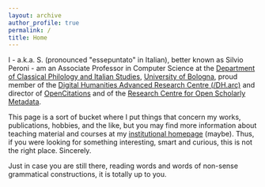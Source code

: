 ```yaml
---
layout: archive
author_profile: true
permalink: /
title: Home
---
```


I - a.k.a. S. (pronounced "essepuntato" in Italian), better known as Silvio Peroni - am an Associate Professor in Computer Science at the [Department of Classical Philology and Italian Studies](http://www.ficlit.unibo.it/), [University of Bologna](http://www.unibo.it/en), proud member of the [Digital Humanities Advanced Research Centre (/DH.arc)](https://dharc.unibo.it) and director of [OpenCitations](https://opencitations.net) and of the [Research Centre for Open Scholarly Metadata](https://openscholarlymetadata.org).

This page is a sort of bucket where I put things that concern my works, publications, hobbies, and the like, but you may find more information about teaching material and courses at my [institutional homepage](https://www.unibo.it/sitoweb/silvio.peroni/en) (maybe). Thus, if you were looking for something interesting, smart and curious, this is not the right place. Sincerely.

Just in case you are still there, reading words and words of non-sense grammatical constructions, it is totally up to you.
